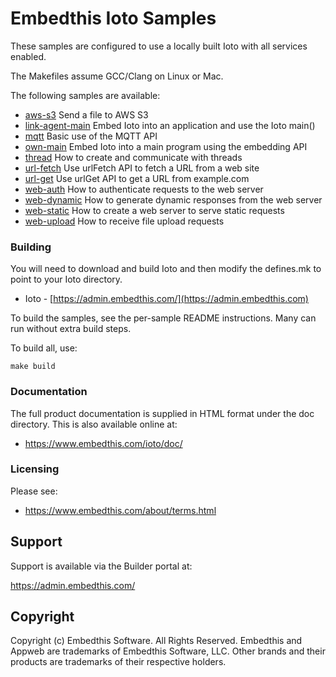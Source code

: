 Embedthis Ioto Samples
===

These samples are configured to use a locally built Ioto with all services enabled.

The Makefiles assume GCC/Clang on Linux or Mac.

The following samples are available:

* [aws-s3](aws-s3/README.md)                            Send a file to AWS S3
* [link-agent-main](link-agent-main/README.md)          Embed Ioto into an application and use the Ioto main()
* [mqtt](mqtt/README.md)                                Basic use of the MQTT API
* [own-main](own-main/README.md)                        Embed Ioto into a main program using the embedding API
* [thread](thread/README.md)                            How to create and communicate with threads
* [url-fetch](url-fetch/README.md)                      Use urlFetch API to fetch a URL from a web site
* [url-get](url-get/README.md)                          Use urlGet API to get a URL from example.com
* [web-auth](web-auth/README.md)                        How to authenticate requests to the web server
* [web-dynamic](web-dynamic/README.md)                  How to generate dynamic responses from the web server
* [web-static](web-static/README.md)                    How to create a web server to serve static requests
* [web-upload](web-upload/README.md)                    How to receive file upload requests

### Building

You will need to download and build Ioto and then modify the defines.mk to point to your Ioto directory.

* Ioto - [https://admin.embedthis.com/](https://admin.embedthis.com)

To build the samples, see the per-sample README instructions. Many can run without extra build steps.

To build all, use:

    make build

### Documentation

The full product documentation is supplied in HTML format under the doc directory. This is also available online at:

* https://www.embedthis.com/ioto/doc/


### Licensing

Please see:

* https://www.embedthis.com/about/terms.html


Support
---

Support is available via the Builder portal at:

https://admin.embedthis.com/

Copyright
---

Copyright (c) Embedthis Software. All Rights Reserved. Embedthis and Appweb are trademarks of
Embedthis Software, LLC. Other brands and their products are trademarks of their respective holders.
